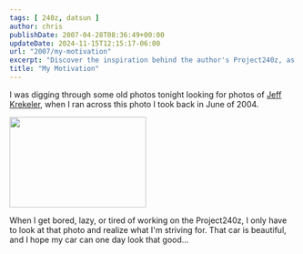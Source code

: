 ```yaml
---
tags: [ 240z, datsun ]
author: chris
publishDate: 2007-04-28T08:36:49+00:00
updateDate: 2024-11-15T12:15:17-06:00
url: "2007/my-motivation"
excerpt: "Discover the inspiration behind the author's Project240z, as he reminisces over a striking photo from 2004."
title: "My Motivation"
---
```


I was digging through some old photos tonight looking for photos of <A href="https://www.flickr.com/photos/chammond/475212637/">Jeff Krekeler</A>, when I ran across this photo I took back in June of 2004. 


<A href="https://www.flickr.com/photos/chammond/475215675/"><IMG height=159 alt="" src="https://farm1.static.flickr.com/220/475215675_9714ae505d_m.jpg" width=240></A> 


When I get bored, lazy, or tired of working on the Project240z, I only have to look at that photo and realize what I'm striving for. That car is beautiful, and I hope my car can one day look that good...
